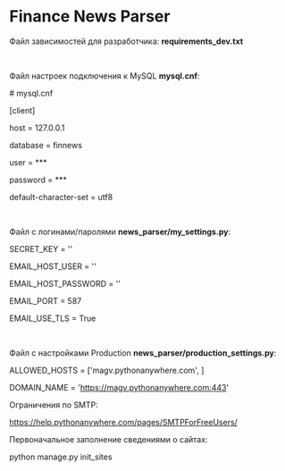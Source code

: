 <h1>Finance News Parser</h1>

Файл зависимостей для разработчика: <b>requirements_dev.txt</b>

<br>
<p>Файл настроек подключения к MySQL <b>mysql.cnf</b>:</p> 
<p># mysql.cnf</p>
<p>[client]</p>
<p>host = 127.0.0.1</p>
<p>database = finnews</p>
<p>user = ***</p>
<p>password = ***</p>
<p>default-character-set = utf8</p>

<br>
<p>Файл с логинами/паролями <b>news_parser/my_settings.py</b>:</p>

SECRET_KEY = ''

EMAIL_HOST_USER = ''

EMAIL_HOST_PASSWORD = ''

EMAIL_PORT = 587

EMAIL_USE_TLS = True

<br>
<p>Файл с настройками Production <b>news_parser/production_settings.py</b>:</p>
ALLOWED_HOSTS = ['magv.pythonanywhere.com', ]

DOMAIN_NAME = 'https://magv.pythonanywhere.com:443'

Ограничения по SMTP:

https://help.pythonanywhere.com/pages/SMTPForFreeUsers/

Первоначальное заполнение сведениями о сайтах:

python manage.py init_sites
